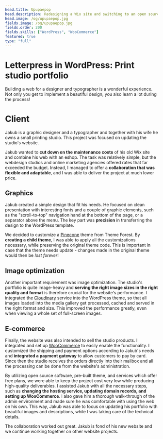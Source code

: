 ```yaml
---
head.title: Upupaepop
head.description: Redesigning a Wix site and switching to an open source e-commerce? Piece of cake! 🍰
head.image: /og/upupaepop.jpg
fields.image: /og/upupaepop.jpg
fields.order: 200
fields.skills: ["WordPress", "WooCommerce"]
featured: true
type: "full"
---
```


# Letterpress in WordPress: Print studio portfolio

Building a web for a designer and typographer is a wonderful experience. Not only you get to implement a beautiful design, you also learn a lot during the process!

# Client

Jakub is a graphic designer and a typographer and together with his wife he owns a small printing studio. This project was focused on updating the studio's website.

Jakub wanted to **cut down on the maintenance costs** of his old Wix site and combine his web with an eshop. The task was relatively simple, but the webdesign studios and online marketing agencies offered rates that far exceeded the budget. Instead, I managed to offer a **collaboration that was flexible and adaptable**, and I was able to deliver the project at much lower price.

## Graphics

Jakub created a simple design that fit his needs. He focused on clean presentation with interesting fonts and a couple of graphic elements, such as the "scroll-to-top" navigation hand at the bottom of the page, or a separator above the menu. The key part was **precision** in transferring the design to the WordPress template.

We decided to customize a [Pinecone](https://themeforest.net/item/pinecone-creative-portfolio-and-blog-for-agency/13200056) theme from Theme Forest. By **creating a child theme**, I was able to apply all the customizations necessary, while preserving the original theme code. This is important in case that the theme needs update - changes made in the original theme would then be _lost forever_!

## Image optimization

Another important requirement was image optimization. The studio's portfolio is quite image-heavy and **serving the right image sizes in the right quality and format** is therefore crucial for the website's performance. I integrated the [Cloudinary](https://cloudinary.com/) service into the WordPress theme, so that all images loaded into the media gallery get processed, cached and served in the right format and size. This improved the performance greatly, even when viewing a whole set of full-screen images.

## E-commerce

Finally, the website was also intended to sell the studio products. I integrated and set up [WooCommerce](https://woocommerce.com/) to easily enable the functionality. I customized the shipping and payment options according to Jakub's needs and **integrated a payment gateway** to allow customers to pay by card. Since then the studio receives the orders directly into their mailbox and all the processing can be done from the website's administration.

By utilizing open source software, pre-built theme, and services which offer free plans, we were able to keep the project cost very low while producing high-quality deliverables. I assisted Jakub with all the necessary steps, such as **changing the hosting service, updating domain records, and setting up WooCommerce**. I also gave him a thorough walk-through of the admin environment and made sure he was comfortable with using the web on his own. This way, Jakub was able to focus on updating his portfolio with beautiful images and descriptions, while I was taking care of the technical details.

The collaboration worked out great. Jakub is fond of his new website and we continue working together on other website projects.
